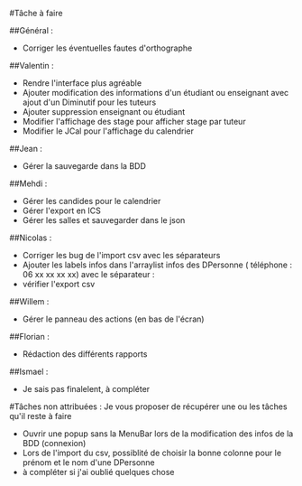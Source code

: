 #Tâche à faire

##Général :

- Corriger les éventuelles fautes d'orthographe

##Valentin :
- Rendre l'interface plus agréable
- Ajouter modification des informations d'un étudiant ou enseignant avec ajout d'un Diminutif pour les tuteurs
- Ajouter suppression enseignant ou étudiant
- Modifier l'affichage des stage pour afficher stage par tuteur
- Modifier le JCal pour l'affichage du calendrier

##Jean :
- Gérer la sauvegarde dans la BDD

##Mehdi :
- Gérer les candides pour le calendrier
- Gérer l'export en ICS
- Gérer les salles et sauvegarder dans le json

##Nicolas :
- Corriger les bug de l'import csv avec les séparateurs
- Ajouter les labels infos dans l'arraylist infos des DPersonne ( téléphone : 06 xx xx xx xx) avec le séparateur :
- vérifier l'export csv

##Willem :
- Gérer le panneau des actions (en bas de l'écran)

##Florian :
- Rédaction des différents rapports

##Ismael :
- Je sais pas finalelent, à compléter

#Tâches non attribuées :
Je vous proposer de récupérer une ou les tâches qu'il reste à faire
- Ouvrir une popup sans la MenuBar lors de la modification des infos de la BDD (connexion)
- Lors de l'import du csv, possiblité de choisir la bonne colonne pour le prénom et le nom d'une DPersonne
- à compléter si j'ai oublié quelques chose
